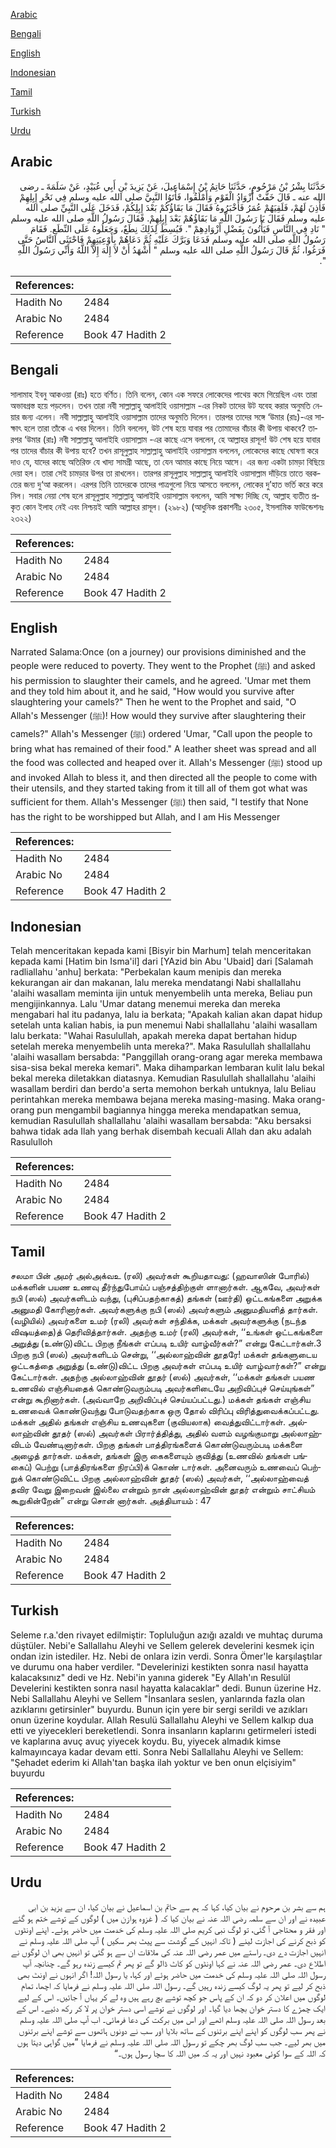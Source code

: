 [Arabic](#arabic)

[Bengali](#bengali)

[English](#english)

[Indonesian](#indonesian)

[Tamil](#tamil)

[Turkish](#turkish)

[Urdu](#urdu)

## Arabic


<div dir="rtl" lang="ar" style={{fontSize:'larger',backgroundColor:'#f8f9fa',padding:20}}>
حَدَّثَنَا بِشْرُ بْنُ مَرْحُومٍ، حَدَّثَنَا حَاتِمُ بْنُ إِسْمَاعِيلَ، عَنْ يَزِيدَ بْنِ أَبِي عُبَيْدٍ، عَنْ سَلَمَةَ ـ رضى الله عنه ـ قَالَ خَفَّتْ أَزْوَادُ الْقَوْمِ وَأَمْلَقُوا، فَأَتَوُا النَّبِيَّ صلى الله عليه وسلم فِي نَحْرِ إِبِلِهِمْ فَأَذِنَ لَهُمْ، فَلَقِيَهُمْ عُمَرُ فَأَخْبَرُوهُ فَقَالَ مَا بَقَاؤُكُمْ بَعْدَ إِبِلِكُمْ، فَدَخَلَ عَلَى النَّبِيِّ صلى الله عليه وسلم فَقَالَ يَا رَسُولَ اللَّهِ مَا بَقَاؤُهُمْ بَعْدَ إِبِلِهِمْ‏.‏ فَقَالَ رَسُولُ اللَّهِ صلى الله عليه وسلم ‏"‏ نَادِ فِي النَّاسِ فَيَأْتُونَ بِفَضْلِ أَزْوَادِهِمْ ‏"‏‏.‏ فَبُسِطَ لِذَلِكَ نِطَعٌ، وَجَعَلُوهُ عَلَى النِّطَعِ‏.‏ فَقَامَ رَسُولُ اللَّهِ صلى الله عليه وسلم فَدَعَا وَبَرَّكَ عَلَيْهِ ثُمَّ دَعَاهُمْ بِأَوْعِيَتِهِمْ فَاحْتَثَى النَّاسُ حَتَّى فَرَغُوا، ثُمَّ قَالَ رَسُولُ اللَّهِ صلى الله عليه وسلم ‏"‏ أَشْهَدُ أَنْ لاَ إِلَهَ إِلاَّ اللَّهُ وَأَنِّي رَسُولُ اللَّهِ ‏"‏‏.‏
</div>
<div style={{backgroundColor:'#f8f9fa',padding:20, marginBottom: 10}}><table> <thead> <tr> <th>References:</th> <th></th> </tr> </thead> <tbody><tr><td>Hadith No</td><td>2484</td></tr><tr><td>Arabic No</td><td>2484</td></tr><tr><td>Reference</td><td>Book 47 Hadith 2</td></tr></tbody></table></div>

## Bengali


<div dir="ltr" lang="bn" style={{fontSize:'larger',backgroundColor:'#f8f9fa',padding:20}}>
সালামাহ ইবনু আকওয়া (রাঃ) হতে বর্ণিত। তিনি বলেন, কোন এক সফরে লোকেদের পাথেয় কমে গিয়েছিল এবং তারা অভাবগ্রস্ত হয়ে পড়লেন। তখন তারা নবী সাল্লাল্লাহু আলাইহি ওয়াসাল্লাম -এর নিকট তাদের উট যবেহ করার অনুমতি নেয়ার জন্য এলেন। নবী সাল্লাল্লাহু আলাইহি ওয়াসাল্লাম তাদের অনুমতি দিলেন। তারপর তাদের সঙ্গে ‘উমার (রাঃ)-এর সাক্ষাৎ হলে তারা তাঁকে এ খবর দিলেন। তিনি বললেন, উট শেষ হয়ে যাবার পর তোমাদের বাঁচার কী উপায় থাকবে? তারপর ‘উমার (রাঃ) নবী সাল্লাল্লাহু আলাইহি ওয়াসাল্লাম -এর কাছে এসে বললেন, হে আল্লাহর রাসূল! উট শেষ হয়ে যাবার পর তাদের বাঁচার কী উপায় হবে? তখন রাসূলুল্লাহ সাল্লাল্লাহু আলাইহি ওয়াসাল্লাম বললেন, লোকেদের কাছে ঘোষণা করে দাও যে, যাদের কাছে অতিরিক্ত যে খাদ্য সামগ্রী আছে, তা যেন আমার কাছে নিয়ে আসে। এর জন্য একটা চামড়া বিছিয়ে দেয়া হল। তারা সেই চামড়ার উপর তা রাখলেন। তারপর রাসূলুল্লাহ সাল্লাল্লাহু আলাইহি ওয়াসাল্লাম দাঁড়িয়ে তাতে বরকতের জন্য দু‘আ করলেন। এরপর তিনি তাদেরকে তাদের পাত্রগুলো নিয়ে আসতে বললেন, লোকের দু’হাত ভর্তি করে করে নিল। সবার নেয়া শেষ হলে রাসূলুল্লাহ সাল্লাল্লাহু আলাইহি ওয়াসাল্লাম বললেন, আমি সাক্ষ্য দিচ্ছি যে, আল্লাহ ব্যতীত প্রকৃত কোন ইলাহ নেই এবং নিশ্চয়ই আমি আল্লাহর রাসূল। (২৯৮২) (আধুনিক প্রকাশনীঃ ২৩০৫, ইসলামিক ফাউন্ডেশনঃ ২৩২২)
</div>
<div style={{backgroundColor:'#f8f9fa',padding:20, marginBottom: 10}}><table> <thead> <tr> <th>References:</th> <th></th> </tr> </thead> <tbody><tr><td>Hadith No</td><td>2484</td></tr><tr><td>Arabic No</td><td>2484</td></tr><tr><td>Reference</td><td>Book 47 Hadith 2</td></tr></tbody></table></div>

## English


<div dir="ltr" lang="en" style={{fontSize:'larger',backgroundColor:'#f8f9fa',padding:20}}>
Narrated Salama:Once (on a journey) our provisions diminished and the people were reduced to poverty. They went to the Prophet (ﷺ) and asked his permission to slaughter their camels, and he agreed. 'Umar met them and they told him about it, and he said, "How would you survive after slaughtering your camels?" Then he went to the Prophet and said, "O Allah's Messenger (ﷺ)! How would they survive after slaughtering their camels?" Allah's Messenger (ﷺ) ordered 'Umar, "Call upon the people to bring what has remained of their food." A leather sheet was spread and all the food was collected and heaped over it. Allah's Messenger (ﷺ) stood up and invoked Allah to bless it, and then directed all the people to come with their utensils, and they started taking from it till all of them got what was sufficient for them. Allah's Messenger (ﷺ) then said, "I testify that None has the right to be worshipped but Allah, and I am His Messenger
</div>
<div style={{backgroundColor:'#f8f9fa',padding:20, marginBottom: 10}}><table> <thead> <tr> <th>References:</th> <th></th> </tr> </thead> <tbody><tr><td>Hadith No</td><td>2484</td></tr><tr><td>Arabic No</td><td>2484</td></tr><tr><td>Reference</td><td>Book 47 Hadith 2</td></tr></tbody></table></div>

## Indonesian


<div dir="ltr" lang="id" style={{fontSize:'larger',backgroundColor:'#f8f9fa',padding:20}}>
Telah menceritakan kepada kami [Bisyir bin Marhum] telah menceritakan kepada kami [Hatim bin Isma'il] dari [YAzid bin Abu 'Ubaid] dari [Salamah radliallahu 'anhu] berkata: "Perbekalan kaum menipis dan mereka kekurangan air dan makanan, lalu mereka mendatangi Nabi shallallahu 'alaihi wasallam meminta ijin untuk menyembelih unta mereka, Beliau pun mengijinkannya. Lalu 'Umar datang menemui mereka dan mereka mengabari hal itu padanya, lalu ia berkata; "Apakah kalian akan dapat hidup setelah unta kalian habis, ia pun menemui Nabi shallallahu 'alaihi wasallam lalu berkata: "Wahai Rasulullah, apakah mereka dapat bertahan hidup setelah mereka menyembelih unta mereka?". Maka Rasulullah shallallahu 'alaihi wasallam bersabda: "Panggillah orang-orang agar mereka membawa sisa-sisa bekal mereka kemari". Maka dihamparkan lembaran kulit lalu bekal bekal mereka diletakkan diatasnya. Kemudian Rasulullah shallallahu 'alaihi wasallam berdiri dan berdo'a serta memohon berkah untuknya, lalu Beliau perintahkan mereka membawa bejana mereka masing-masing. Maka orang-orang pun mengambil bagiannya hingga mereka mendapatkan semua, kemudian Rasulullah shallallahu 'alaihi wasallam bersabda: "Aku bersaksi bahwa tidak ada Ilah yang berhak disembah kecuali Allah dan aku adalah Rasululloh
</div>
<div style={{backgroundColor:'#f8f9fa',padding:20, marginBottom: 10}}><table> <thead> <tr> <th>References:</th> <th></th> </tr> </thead> <tbody><tr><td>Hadith No</td><td>2484</td></tr><tr><td>Arabic No</td><td>2484</td></tr><tr><td>Reference</td><td>Book 47 Hadith 2</td></tr></tbody></table></div>

## Tamil


<div dir="ltr" lang="ta" style={{fontSize:'larger',backgroundColor:'#f8f9fa',padding:20}}>
சலமா பின் அமர் அல்அக்வஉ (ரலி) அவர்கள் கூறியதாவது: (ஹவாஸின் போரில்) மக்களின் பயண உணவு தீர்ந்துபோய்ப் பஞ்சத்திற்குள் ளானார்கள். ஆகவே, அவர்கள் நபி (ஸல்) அவர்களிடம் வந்து, (புசிப்பதற்காகத்) தங்கள் (ஊர்தி) ஒட்டகங்களை அறுக்க அனுமதி கோரினார்கள். அவர்களுக்கு நபி (ஸல்) அவர்களும் அனுமதியளித் தார்கள். (வழியில்) அவர்களை உமர் (ரலி) அவர்கள் சந்திக்க, மக்கள் அவர்களுக்கு (நடந்த விஷயத்தை)த் தெரிவித்தார்கள். அதற்கு உமர் (ரலி) அவர்கள், ‘‘உங்கள் ஒட்டகங்களை அறுத்து (உண்டு)விட்ட பிறகு நீங்கள் எப்படி உயிர் வாழ்வீர்கள்?” என்று கேட்டார்கள்.3 பிறகு நபி (ஸல்) அவர்களிடம் சென்று, ‘‘அல்லாஹ்வின் தூதரே! மக்கள் தங்களுடைய ஒட்டகத்தை அறுத்து (உண்டு)விட்ட பிறகு அவர்கள் எப்படி உயிர் வாழ்வார்கள்?” என்று கேட்டார்கள். அதற்கு அல்லாஹ்வின் தூதர் (ஸல்) அவர்கள், ‘‘மக்கள் தங்கள் பயண உணவில் எஞ்சியதைக் கொண்டுவரும்படி அவர்களிடையே அறிவிப்புச் செய்யுங்கள்” என்று கூறினார்கள். (அவ்வாறே அறிவிப்புச் செய்யப்பட்டது.) மக்கள் தங்கள் எஞ்சிய உணவைக் கொண்டுவந்து போடுவதற்காக ஒரு தோல் விரிப்பு விரித்துவைக்கப்பட்டது. மக்கள் அதில் தங்கள் எஞ்சிய உணவுகளை (குவியலாக) வைத்துவிட்டார்கள். அல்லாஹ்வின் தூதர் (ஸல்) அவர்கள் பிரார்த்தித்து, அதில் வளம் வழங்குமாறு அல்லாஹ்விடம் வேண்டினார்கள். பிறகு தங்கள் பாத்திரங்களைக் கொண்டுவரும்படி மக்களை அழைத் தார்கள். மக்கள், தங்கள் இரு கைகளையும் குவித்து (உணவில் தங்கள் பங்கைப்) பெற்று (பாத்திரங்களை நிரப்பி)க் கொண் டார்கள். அனைவரும் உணவைப் பெற்றுக் கொண்டுவிட்ட பிறகு அல்லாஹ்வின் தூதர் (ஸல்) அவர்கள், ‘‘அல்லாஹ்வைத் தவிர வேறு இறைவன் இல்லை என்றும் நான் அல்லாஹ்வின் தூதர் என்றும் சாட்சியம் கூறுகின்றேன்” என்று சொன் னார்கள். அத்தியாயம் : 47
</div>
<div style={{backgroundColor:'#f8f9fa',padding:20, marginBottom: 10}}><table> <thead> <tr> <th>References:</th> <th></th> </tr> </thead> <tbody><tr><td>Hadith No</td><td>2484</td></tr><tr><td>Arabic No</td><td>2484</td></tr><tr><td>Reference</td><td>Book 47 Hadith 2</td></tr></tbody></table></div>

## Turkish


<div dir="ltr" lang="tr" style={{fontSize:'larger',backgroundColor:'#f8f9fa',padding:20}}>
Seleme r.a.'den rivayet edilmiştir: Topluluğun azığı azaldı ve muhtaç duruma düştüler. Nebi'e Sallallahu Aleyhi ve Sellem gelerek develerini kesmek için ondan izin istediler. Hz. Nebi de onlara izin verdi. Sonra Ömer'le karşılaştılar ve durumu ona haber verdiler. "Develerinizi kestikten sonra nasıl hayatta kalacaksınız" dedi ve Hz. Nebi'in yanına giderek "Ey Allah'ın Resulül Develerini kestikten sonra nasıl hayatta kalacaklar" dedi. Bunun üzerine Hz. Nebi Sallallahu Aleyhi ve Sellem "İnsanlara seslen, yanlarında fazla olan azıklarını getirsinler" buyurdu. Bunun için yere bir sergi serildi ve azıkları onun üzerine koydular. Allah Resulü Sallallahu Aleyhi ve Sellem kalkıp dua etti ve yiyecekleri bereketlendi. Sonra insanların kaplarını getirmeleri istedi ve kaplarına avuç avuç yiyecek koydu. Bu, yiyecek almadık kimse kalmayıncaya kadar devam etti. Sonra Nebi Sallallahu Aleyhi ve Sellem: "Şehadet ederim ki Allah'tan başka ilah yoktur ve ben onun elçisiyim" buyurdu
</div>
<div style={{backgroundColor:'#f8f9fa',padding:20, marginBottom: 10}}><table> <thead> <tr> <th>References:</th> <th></th> </tr> </thead> <tbody><tr><td>Hadith No</td><td>2484</td></tr><tr><td>Arabic No</td><td>2484</td></tr><tr><td>Reference</td><td>Book 47 Hadith 2</td></tr></tbody></table></div>

## Urdu


<div dir="rtl" lang="ur" style={{fontSize:'larger',backgroundColor:'#f8f9fa',padding:20}}>
ہم سے بشر بن مرحوم نے بیان کیا، کہا کہ ہم سے حاتم بن اسماعیل نے بیان کیا، ان سے یزید بن ابی عبیدہ نے اور ان سے سلمہ رضی اللہ عنہ نے بیان کیا کہ ( غزوہ ہوازن میں ) لوگوں کے توشے ختم ہو گئے اور فقر و محتاجی آ گئی، تو لوگ نبی کریم صلی اللہ علیہ وسلم کی خدمت میں حاضر ہوئے۔ اپنے اونٹوں کو ذبح کرنے کی اجازت لینے ( تاکہ انہیں کے گوشت سے پیٹ بھر سکیں ) آپ صلی اللہ علیہ وسلم نے انہیں اجازت دے دی۔ راستے میں عمر رضی اللہ عنہ کی ملاقات ان سے ہو گئی تو انہیں بھی ان لوگوں نے اطلاع دی۔ عمر رضی اللہ عنہ نے کہا اونٹوں کو کاٹ ڈالو گے تو پھر تم کیسے زندہ رہو گے۔ چنانچہ آپ رسول اللہ صلی اللہ علیہ وسلم کی خدمت میں حاضر ہوئے اور کہا، یا رسول اللہ! اگر انہوں نے اونٹ بھی ذبح کر لیے تو پھر یہ لوگ کیسے زندہ رہیں گے۔ رسول اللہ صلی اللہ علیہ وسلم نے فرمایا کہ اچھا، تمام لوگوں میں اعلان کر دو کہ ان کے پاس جو کچھ توشے بچ رہے ہیں وہ لے کر یہاں آ جائیں۔ اس کے لیے ایک چمڑے کا دستر خوان بچھا دیا گیا۔ اور لوگوں نے توشے اسی دستر خوان پر لا کر رکھ دئیے۔ اس کے بعد رسول اللہ صلی اللہ علیہ وسلم اٹھے اور اس میں برکت کی دعا فرمائی۔ اب آپ صلی اللہ علیہ وسلم نے پھر سب لوگوں کو اپنے اپنے برتنوں کے ساتھ بلایا اور سب نے دونوں ہاتھوں سے توشے اپنے برتنوں میں بھر لیے۔ جب سب لوگ بھر چکے تو رسول اللہ صلی اللہ علیہ وسلم نے فرمایا ”میں گواہی دیتا ہوں کہ اللہ کے سوا کوئی معبود نہیں اور یہ کہ میں اللہ کا سچا رسول ہوں۔“
</div>
<div style={{backgroundColor:'#f8f9fa',padding:20, marginBottom: 10}}><table> <thead> <tr> <th>References:</th> <th></th> </tr> </thead> <tbody><tr><td>Hadith No</td><td>2484</td></tr><tr><td>Arabic No</td><td>2484</td></tr><tr><td>Reference</td><td>Book 47 Hadith 2</td></tr></tbody></table></div>